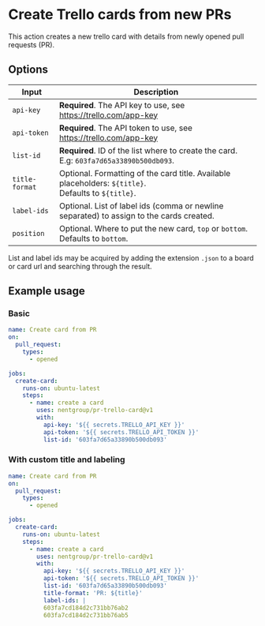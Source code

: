 # Create Trello cards from new PRs

This action creates a new trello card with details from newly opened pull requests (PR).

## Options

| Input | Description |
| ----- | ----------- |
| `api-key` | **Required**. The API key to use, see https://trello.com/app-key |
| `api-token` | **Required**. The API token to use, see https://trello.com/app-key |
| `list-id` | **Required**. ID of the list where to create the card. E.g: `603fa7d65a33890b500db093`. |
| `title-format` | Optional. Formatting of the card title. Available placeholders: `${title}`. <br/>Defaults to `${title}`. |
| `label-ids` | Optional. List of label ids (comma or newline separated) to assign to the cards created. |
| `position` | Optional. Where to put the new card, `top` or `bottom`. <br/> Defaults to `bottom`. |

List and label ids may be acquired by adding the extension `.json` to a board or card url and searching through the result.

## Example usage

### Basic
```yml
name: Create card from PR
on:
  pull_request:
    types:
      - opened

jobs:
  create-card:
    runs-on: ubuntu-latest
    steps:
      - name: create a card
        uses: nentgroup/pr-trello-card@v1
        with:
          api-key: '${{ secrets.TRELLO_API_KEY }}'
          api-token: '${{ secrets.TRELLO_API_TOKEN }}'
          list-id: '603fa7d65a33890b500db093'
```

### With custom title and labeling
```yml
name: Create card from PR
on:
  pull_request:
    types:
      - opened

jobs:
  create-card:
    runs-on: ubuntu-latest
    steps:
      - name: create a card
        uses: nentgroup/pr-trello-card@v1
        with:
          api-key: '${{ secrets.TRELLO_API_KEY }}'
          api-token: '${{ secrets.TRELLO_API_TOKEN }}'
          list-id: '603fa7d65a33890b500db093'
          title-format: 'PR: ${title}'
          label-ids: |
          603fa7cd184d2c731bb76ab2
          603fa7cd184d2c731bb76ab5
```
